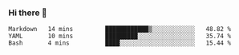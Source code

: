 ### Hi there 👋

<!--
**urzz/urzz** is a ✨ _special_ ✨ repository because its `README.md` (this file) appears on your GitHub profile.

Here are some ideas to get you started:

- 🔭 I’m currently working on ...
- 🌱 I’m currently learning ...
- 👯 I’m looking to collaborate on ...
- 🤔 I’m looking for help with ...
- 💬 Ask me about ...
- 📫 How to reach me: ...
- 😄 Pronouns: ...
- ⚡ Fun fact: ...
-->

<!--START_SECTION:waka-->

```text
Markdown   14 mins         ████████████▒░░░░░░░░░░░░   48.82 %
YAML       10 mins         █████████░░░░░░░░░░░░░░░░   35.74 %
Bash       4 mins          ████░░░░░░░░░░░░░░░░░░░░░   15.44 %
```

<!--END_SECTION:waka-->
